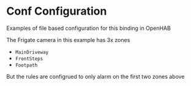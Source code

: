 # Conf Configuration

Examples of file based configuration for this binding in OpenHAB

The Frigate camera in this example has 3x zones
- `MainDriveway`
- `FrontSteps`
- `Footpath`

But the rules are configrued to only alarm on the first two zones above